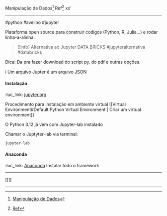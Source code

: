 Manipulação de Dados[^1] 
Ref[^2]
xx'
***
#python #avelino #jupyter

Plataforma open source para construir codigos (Python, R, Julia...) e rodar linha-a-alinha.

>[!info] Alternativa ao Jupyter
>DATA BRICKS
>#jupyteralternativa #databricks

Dica: 
Da pra fazer download do script py, do pdf e outras opções.

ℹ️ Um arquivo Jupter é um arquivo JSON


#### Instalação
:luc_link: [jupyter.org](https://jupyter.org)

Procedimento para instalação em ambiente virtual
[[Virtual Environment#Default Python Virtual Environment | Criar um virtual environment]]

O Python 3.12 já vem com Jupyter-lab instalado

Chamar o Juptyter-lab via terminal:
```Python
jupyter-lab
```

#### Anaconda
:luc_link: [Anaconda](https://www.anaconda.com)
Instalar todo o framework

***
[[]]

***
[^1]: [Manipulação de Dados](https://ford.udemy.com/course/etl-basico-com-python/learn/lecture/28164660#overview)
[^2]: [Ref](#)

